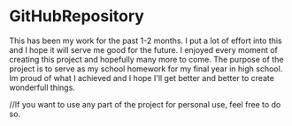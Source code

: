 # GitHubRepository

This has been my work for the past 1-2 months. I put a lot of effort into this and I hope it will serve me good for the future. I enjoyed every moment of creating this project and hopefully many more to come. The purpose of the project is to serve as my school homework for my final year in high school. Im proud of what I achieved and I hope I'll get better and better to create wonderfull things.

//If you want to use any part of the project for personal use, feel free to do so.
